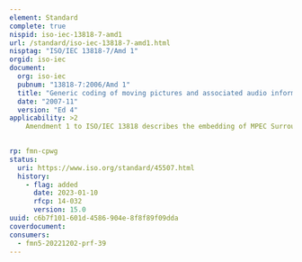 ```yaml
---
element: Standard
complete: true
nispid: iso-iec-13818-7-amd1
url: /standard/iso-iec-13818-7-amd1.html
nisptag: "ISO/IEC 13818-7/Amd 1"
orgid: iso-iec
document:
  org: iso-iec
  pubnum: "13818-7:2006/Amd 1"
  title: "Generic coding of moving pictures and associated audio information — Part 7: Advanced Audio Coding (AAC) — Amendment 1: Transport of MPEG Surround in AAC"
  date: "2007-11"
  version: "Ed 4"
applicability: >2
    Amendment 1 to ISO/IEC 13818 describes the embedding of MPEC Surround in the AAC codec.

  
rp: fmn-cpwg
status:
  uri: https://www.iso.org/standard/45507.html
  history: 
    - flag: added
      date: 2023-01-10
      rfcp: 14-032
      version: 15.0
uuid: c6b7f101-601d-4586-904e-8f8f89f09dda
coverdocument:
consumers:
  - fmn5-20221202-prf-39
---
```

